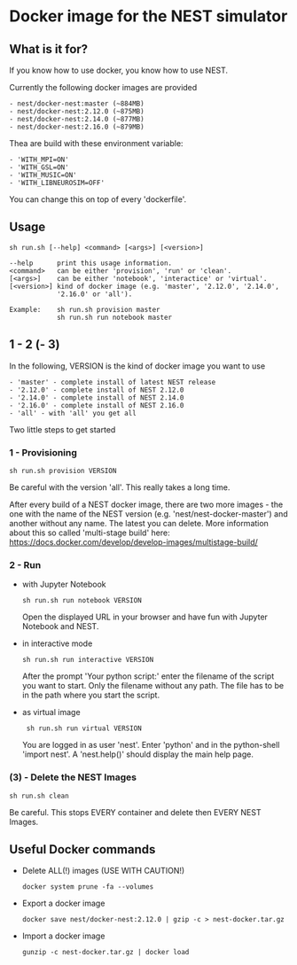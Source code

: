 # Docker image for the NEST simulator

## What is it for?

If you know how to use docker, you know how to use NEST.

Currently the following docker images are provided

    - nest/docker-nest:master (~884MB)
    - nest/docker-nest:2.12.0 (~875MB)
    - nest/docker-nest:2.14.0 (~877MB)
    - nest/docker-nest:2.16.0 (~879MB)
    
Thea are build with these environment variable:

	- 'WITH_MPI=ON'
	- 'WITH_GSL=ON'
	- 'WITH_MUSIC=ON'
	- 'WITH_LIBNEUROSIM=OFF'

You can change this on top of every 'dockerfile'.

   
## Usage

    sh run.sh [--help] <command> [<args>] [<version>]

    --help      print this usage information.
    <command>   can be either 'provision', 'run' or 'clean'.
    [<args>]    can be either 'notebook', 'interactice' or 'virtual'.
    [<version>] kind of docker image (e.g. 'master', '2.12.0', '2.14.0',
                '2.16.0' or 'all').

    Example:    sh run.sh provision master
                sh run.sh run notebook master

## 1 - 2 (- 3)

In the following, VERSION is the kind of docker image you want to use

    - 'master' - complete install of latest NEST release
    - '2.12.0' - complete install of NEST 2.12.0
    - '2.14.0' - complete install of NEST 2.14.0
    - '2.16.0' - complete install of NEST 2.16.0
    - 'all' - with 'all' you get all

Two little steps to get started

### 1 - Provisioning

    sh run.sh provision VERSION
    
Be careful with the version 'all'. This really takes a long time. 
    
After every build of a NEST docker image, there are two more images - the one 
with the name of the NEST version (e.g. 'nest/nest-docker-master') and 
another without any name. The latest you can delete.
More information about this so called 'multi-stage build' here: 
<https://docs.docker.com/develop/develop-images/multistage-build/>

### 2 - Run

-   with Jupyter Notebook

        sh run.sh run notebook VERSION

    Open the displayed URL in your browser and have fun with Jupyter
    Notebook and NEST.

-   in interactive mode

        sh run.sh run interactive VERSION

    After the prompt 'Your python script:' enter the filename of the script
    you want to start. Only the filename without any path. The file has to
    be in the path where you start the script.

-   as virtual image

         sh run.sh run virtual VERSION

    You are logged in as user 'nest'. Enter 'python' and in the
    python-shell 'import nest'. A 'nest.help()' should display the main
    help page.

### (3) - Delete the NEST Images

    sh run.sh clean

Be careful. This stops EVERY container and delete then EVERY NEST Images.

## Useful Docker commands

-   Delete ALL(!) images (USE WITH CAUTION!)

        docker system prune -fa --volumes

-   Export a docker image

        docker save nest/docker-nest:2.12.0 | gzip -c > nest-docker.tar.gz

-   Import a docker image

        gunzip -c nest-docker.tar.gz | docker load
